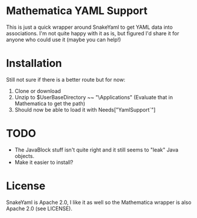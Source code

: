 Mathematica YAML Support
==========================

This is just a quick wrapper around SnakeYaml to get YAML data into associations. I'm not quite happy with it as is, 
but figured I'd share it for anyone who could use it (maybe you can help!)

Installation
=============
Still not sure if there is a better route but for now:
 
 1. Clone or download
 2. Unzip to $UserBaseDirectory ~~ "\\Applications" (Evaluate that in Mathematica to get the path)
 3. Should now be able to load it with Needs["YamlSupport`"]

TODO
=======
* The JavaBlock stuff isn't quite right and it still seems to "leak" Java objects.
* Make it easier to install?

License
========= 
SnakeYaml is Apache 2.0, I like it as well so the Mathematica wrapper is also Apache 2.0 (see LICENSE).
